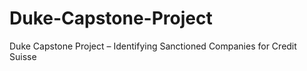 # Duke-Capstone-Project
Duke Capstone Project – Identifying Sanctioned Companies for Credit Suisse 
